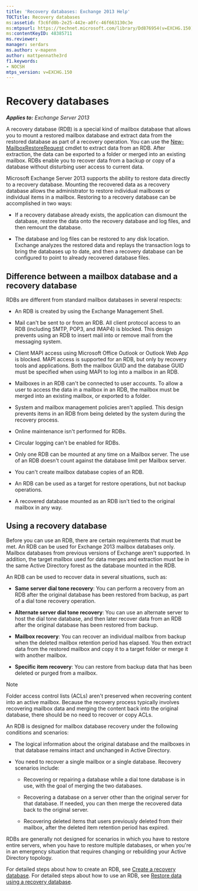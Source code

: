 ```yaml
---
title: 'Recovery databases: Exchange 2013 Help'
TOCTitle: Recovery databases
ms:assetid: f3c6fd0b-2e25-442e-a0fc-46f663130c3e
ms:mtpsurl: https://technet.microsoft.com/library/Dd876954(v=EXCHG.150)
ms:contentKeyID: 48385711
ms.reviewer: 
manager: serdars
ms.author: v-mapenn
author: mattpennathe3rd
f1.keywords:
- NOCSH
mtps_version: v=EXCHG.150
---
```


# Recovery databases

_**Applies to:** Exchange Server 2013_

A recovery database (RDB) is a special kind of mailbox database that allows you to mount a restored mailbox database and extract data from the restored database as part of a recovery operation. You can use the [New-MailboxRestoreRequest](https://docs.microsoft.com/powershell/module/exchange/mailboxes/New-MailboxRestoreRequest) cmdlet to extract data from an RDB. After extraction, the data can be exported to a folder or merged into an existing mailbox. RDBs enable you to recover data from a backup or copy of a database without disturbing user access to current data.

Microsoft Exchange Server 2013 supports the ability to restore data directly to a recovery database. Mounting the recovered data as a recovery database allows the administrator to restore individual mailboxes or individual items in a mailbox. Restoring to a recovery database can be accomplished in two ways:

  - If a recovery database already exists, the application can dismount the database, restore the data onto the recovery database and log files, and then remount the database.

  - The database and log files can be restored to any disk location. Exchange analyzes the restored data and replays the transaction logs to bring the databases up to date, and then a recovery database can be configured to point to already recovered database files.

## Difference between a mailbox database and a recovery database

RDBs are different from standard mailbox databases in several respects:

  - An RDB is created by using the Exchange Management Shell.

  - Mail can't be sent to or from an RDB. All client protocol access to an RDB (including SMTP, POP3, and IMAP4) is blocked. This design prevents using an RDB to insert mail into or remove mail from the messaging system.

  - Client MAPI access using Microsoft Office Outlook or Outlook Web App is blocked. MAPI access is supported for an RDB, but only by recovery tools and applications. Both the mailbox GUID and the database GUID must be specified when using MAPI to log into a mailbox in an RDB.

  - Mailboxes in an RDB can't be connected to user accounts. To allow a user to access the data in a mailbox in an RDB, the mailbox must be merged into an existing mailbox, or exported to a folder.

  - System and mailbox management policies aren't applied. This design prevents items in an RDB from being deleted by the system during the recovery process.

  - Online maintenance isn't performed for RDBs.

  - Circular logging can't be enabled for RDBs.

  - Only one RDB can be mounted at any time on a Mailbox server. The use of an RDB doesn't count against the database limit per Mailbox server.

  - You can't create mailbox database copies of an RDB.

  - An RDB can be used as a target for restore operations, but not backup operations.

  - A recovered database mounted as an RDB isn't tied to the original mailbox in any way.

## Using a recovery database

Before you can use an RDB, there are certain requirements that must be met. An RDB can be used for Exchange 2013 mailbox databases only. Mailbox databases from previous versions of Exchange aren't supported. In addition, the target mailbox used for data merges and extraction must be in the same Active Directory forest as the database mounted in the RDB.

An RDB can be used to recover data in several situations, such as:

  - **Same server dial tone recovery**: You can perform a recovery from an RDB after the original database has been restored from backup, as part of a dial tone recovery operation.

  - **Alternate server dial tone recovery**: You can use an alternate server to host the dial tone database, and then later recover data from an RDB after the original database has been restored from backup.

  - **Mailbox recovery**: You can recover an individual mailbox from backup when the deleted mailbox retention period has elapsed. You then extract data from the restored mailbox and copy it to a target folder or merge it with another mailbox.

  - **Specific item recovery**: You can restore from backup data that has been deleted or purged from a mailbox.

> [!NOTE]
> Folder access control lists (ACLs) aren't preserved when recovering content into an active mailbox. Because the recovery process typically involves recovering mailbox data and merging the content back into the original database, there should be no need to recover or copy ACLs.

An RDB is designed for mailbox database recovery under the following conditions and scenarios:

  - The logical information about the original database and the mailboxes in that database remains intact and unchanged in Active Directory.

  - You need to recover a single mailbox or a single database. Recovery scenarios include:

      - Recovering or repairing a database while a dial tone database is in use, with the goal of merging the two databases.

      - Recovering a database on a server other than the original server for that database. If needed, you can then merge the recovered data back to the original server.

      - Recovering deleted items that users previously deleted from their mailbox, after the deleted item retention period has expired.

RDBs are generally not designed for scenarios in which you have to restore entire servers, when you have to restore multiple databases, or when you're in an emergency situation that requires changing or rebuilding your Active Directory topology.

For detailed steps about how to create an RDB, see [Create a recovery database](create-a-recovery-database-exchange-2013-help.md). For detailed steps about how to use an RDB, see [Restore data using a recovery database](restore-data-using-a-recovery-database-exchange-2013-help.md).
